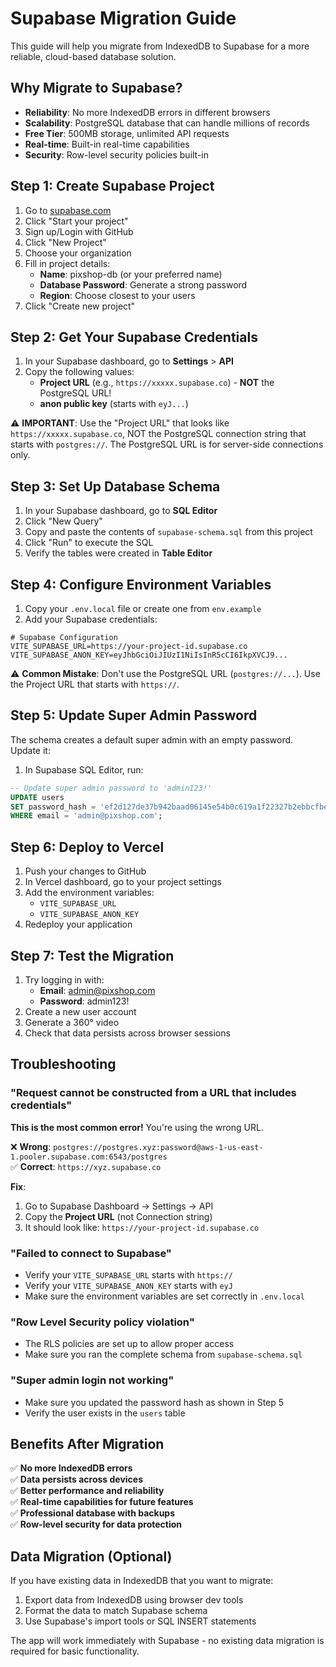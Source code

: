 # Supabase Migration Guide

This guide will help you migrate from IndexedDB to Supabase for a more reliable, cloud-based database solution.

## Why Migrate to Supabase?

- **Reliability**: No more IndexedDB errors in different browsers
- **Scalability**: PostgreSQL database that can handle millions of records
- **Free Tier**: 500MB storage, unlimited API requests
- **Real-time**: Built-in real-time capabilities
- **Security**: Row-level security policies built-in

## Step 1: Create Supabase Project

1. Go to [supabase.com](https://supabase.com)
2. Click "Start your project"
3. Sign up/Login with GitHub
4. Click "New Project"
5. Choose your organization
6. Fill in project details:
   - **Name**: pixshop-db (or your preferred name)
   - **Database Password**: Generate a strong password
   - **Region**: Choose closest to your users
7. Click "Create new project"

## Step 2: Get Your Supabase Credentials

1. In your Supabase dashboard, go to **Settings** > **API**
2. Copy the following values:
   - **Project URL** (e.g., `https://xxxxx.supabase.co`) - **NOT** the PostgreSQL URL!
   - **anon public key** (starts with `eyJ...`)

⚠️ **IMPORTANT**: Use the "Project URL" that looks like `https://xxxxx.supabase.co`, NOT the PostgreSQL connection string that starts with `postgres://`. The PostgreSQL URL is for server-side connections only.

## Step 3: Set Up Database Schema

1. In your Supabase dashboard, go to **SQL Editor**
2. Click "New Query"
3. Copy and paste the contents of `supabase-schema.sql` from this project
4. Click "Run" to execute the SQL
5. Verify the tables were created in **Table Editor**

## Step 4: Configure Environment Variables

1. Copy your `.env.local` file or create one from `env.example`
2. Add your Supabase credentials:

```env
# Supabase Configuration
VITE_SUPABASE_URL=https://your-project-id.supabase.co
VITE_SUPABASE_ANON_KEY=eyJhbGciOiJIUzI1NiIsInR5cCI6IkpXVCJ9...
```

⚠️ **Common Mistake**: Don't use the PostgreSQL URL (`postgres://...`). Use the Project URL that starts with `https://`.

## Step 5: Update Super Admin Password

The schema creates a default super admin with an empty password. Update it:

1. In Supabase SQL Editor, run:

```sql
-- Update super admin password to 'admin123!'
UPDATE users 
SET password_hash = 'ef2d127de37b942baad06145e54b0c619a1f22327b2ebbcfbec78f5564afe39d' 
WHERE email = 'admin@pixshop.com';
```

## Step 6: Deploy to Vercel

1. Push your changes to GitHub
2. In Vercel dashboard, go to your project settings
3. Add the environment variables:
   - `VITE_SUPABASE_URL`
   - `VITE_SUPABASE_ANON_KEY`
4. Redeploy your application

## Step 7: Test the Migration

1. Try logging in with:
   - **Email**: admin@pixshop.com
   - **Password**: admin123!
2. Create a new user account
3. Generate a 360° video
4. Check that data persists across browser sessions

## Troubleshooting

### "Request cannot be constructed from a URL that includes credentials"
**This is the most common error!** You're using the wrong URL.

❌ **Wrong**: `postgres://postgres.xyz:password@aws-1-us-east-1.pooler.supabase.com:6543/postgres`  
✅ **Correct**: `https://xyz.supabase.co`

**Fix**: 
1. Go to Supabase Dashboard → Settings → API
2. Copy the **Project URL** (not Connection string)
3. It should look like: `https://your-project-id.supabase.co`

### "Failed to connect to Supabase"
- Verify your `VITE_SUPABASE_URL` starts with `https://` 
- Verify your `VITE_SUPABASE_ANON_KEY` starts with `eyJ`
- Make sure the environment variables are set correctly in `.env.local`

### "Row Level Security policy violation"
- The RLS policies are set up to allow proper access
- Make sure you ran the complete schema from `supabase-schema.sql`

### "Super admin login not working"
- Make sure you updated the password hash as shown in Step 5
- Verify the user exists in the `users` table

## Benefits After Migration

✅ **No more IndexedDB errors**  
✅ **Data persists across devices**  
✅ **Better performance and reliability**  
✅ **Real-time capabilities for future features**  
✅ **Professional database with backups**  
✅ **Row-level security for data protection**

## Data Migration (Optional)

If you have existing data in IndexedDB that you want to migrate:

1. Export data from IndexedDB using browser dev tools
2. Format the data to match Supabase schema
3. Use Supabase's import tools or SQL INSERT statements

The app will work immediately with Supabase - no existing data migration is required for basic functionality.
